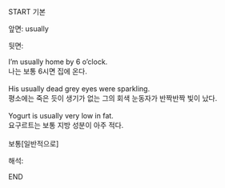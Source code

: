 START
기본

앞면:
usually


뒷면:
<div>I’m usually home by 6 o’clock. </div><div>나는 보통 6시면 집에 온다.</div><div><br></div><div><div>His usually dead grey eyes were sparkling. </div><div><div>평소에는 죽은 듯이 생기가 없는 그의 회색 눈동자가 반짝반짝 빛이 났다.</div></div></div><div><br></div><div><div>Yogurt is usually very low in fat. </div><div><div>요구르트는 보통 지방 성분이 아주 적다.</div></div></div><div><br></div><div>보통[일반적으로]</div>


해석:
<!--ID: 1746614454929-->
END